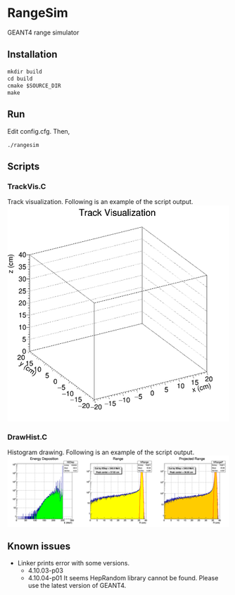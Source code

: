 # RangeSim
GEANT4 range simulator

## Installation
```
mkdir build
cd build
cmake $SOURCE_DIR
make
```

## Run
Edit config.cfg. Then,
```
./rangesim
```

## Scripts
### TrackVis.C
Track visualization. Following is an example of the script output.
![track_vis_ex](./scripts/trackVisExample.gif)

### DrawHist.C
Histogram drawing. Following is an example of the script output.
![hist_draw_ex](./scripts/histExample.png "DrawHist.C Example result")

## Known issues
* Linker prints error with some versions.
   * 4.10.03-p03
   * 4.10.04-p01
It seems HepRandom library cannot be found. Please use the latest version of GEANT4.
